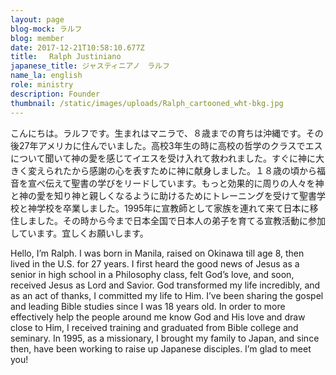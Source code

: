 ```yaml
---
layout: page
blog-mock: ラルフ
blog: member
date: 2017-12-21T10:58:10.677Z
title: 　Ralph Justiniano
japanese_title: ジャスティニアノ　ラルフ
name_la: english
role: ministry
description: Founder
thumbnail: /static/images/uploads/Ralph_cartooned_wht-bkg.jpg
---
```

こんにちは。ラルフです。生まれはマニラで、８歳までの育ちは沖縄です。その後27年アメリカに住んでいました。高校3年生の時に高校の哲学のクラスでエスについて聞いて神の愛を感じてイエスを受け入れて救われました。すぐに神に大きく変えられたから感謝の心を表すために神に献身しました。１８歳の頃から福音を宣べ伝えて聖書の学びをリードしています。もっと効果的に周りの人々を神と神の愛を知り神と親しくなるように助けるためにトレーニングを受けて聖書学校と神学校を卒業しました。1995年に宣教師として家族を連れて来て日本に移住しました。その時から今まで日本全国で日本人の弟子を育てる宣教活動に参加しています。宜しくお願いします。

Hello, I’m Ralph. I was born in Manila, raised on Okinawa till age 8, then lived in the U.S. for 27 years. I first heard the good news of Jesus as a senior in high school in a Philosophy class, felt God’s love, and soon, received Jesus as Lord and Savior. God transformed my life incredibly, and as an act of thanks, I committed my life to Him. I’ve been sharing the gospel and leading Bible studies since I was 18 years old. In order to more effectively help the people around me know God and His love and draw close to Him, I received training and graduated from Bible college and seminary. In 1995, as a missionary, I brought my family to Japan, and since then, have been working to raise up Japanese disciples. I’m glad to meet you!
